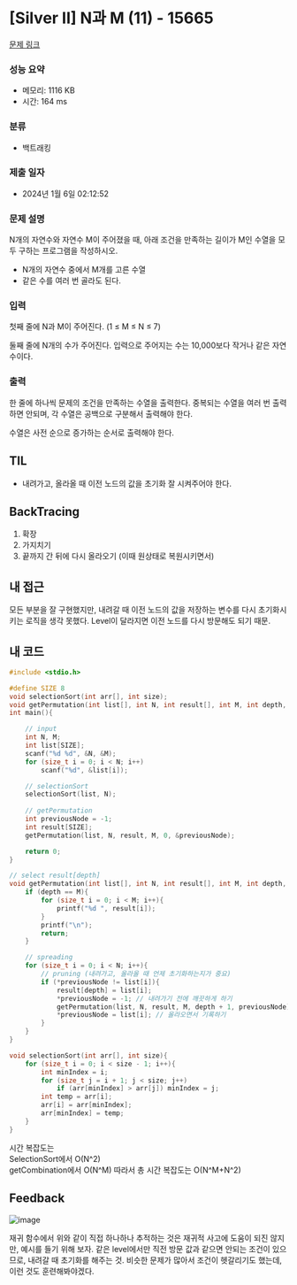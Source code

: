 # [Silver II] N과 M (11) - 15665 

[문제 링크](https://www.acmicpc.net/problem/15665) 

### 성능 요약

- 메모리: 1116 KB
- 시간: 164 ms

### 분류

- 백트래킹

### 제출 일자

- 2024년 1월 6일 02:12:52

### 문제 설명

N개의 자연수와 자연수 M이 주어졌을 때, 아래 조건을 만족하는 길이가 M인 수열을 모두 구하는 프로그램을 작성하시오.

- N개의 자연수 중에서 M개를 고른 수열
- 같은 수를 여러 번 골라도 된다.

### 입력 

첫째 줄에 N과 M이 주어진다. (1 ≤ M ≤ N ≤ 7)

둘째 줄에 N개의 수가 주어진다. 입력으로 주어지는 수는 10,000보다 작거나 같은 자연수이다.

### 출력 

한 줄에 하나씩 문제의 조건을 만족하는 수열을 출력한다. 중복되는 수열을 여러 번 출력하면 안되며, 각 수열은 공백으로 구분해서 출력해야 한다.

수열은 사전 순으로 증가하는 순서로 출력해야 한다.

## TIL

- 내려가고, 올라올 때 이전 노드의 값을 초기화 잘 시켜주어야 한다.

## BackTracing

1. 확장
2. 가지치기
3. 끝까지 간 뒤에 다시 올라오기 (이때 원상태로 복원시키면서)

## 내 접근

모든 부분을 잘 구현했지만, 내려갈 때 이전 노드의 값을 저장하는 변수를 다시 초기화시키는 로직을 생각 못했다. Level이 달라지면 이전 노드를 다시 방문해도 되기 때문.

## 내 코드

```c
#include <stdio.h>

#define SIZE 8
void selectionSort(int arr[], int size);
void getPermutation(int list[], int N, int result[], int M, int depth, int* previousNode);
int main(){

    // input
    int N, M;
    int list[SIZE];
    scanf("%d %d", &N, &M);
    for (size_t i = 0; i < N; i++)
        scanf("%d", &list[i]);

    // selectionSort
    selectionSort(list, N);
    
    // getPermutation
    int previousNode = -1;
    int result[SIZE];
    getPermutation(list, N, result, M, 0, &previousNode);

    return 0;
}

// select result[depth]
void getPermutation(int list[], int N, int result[], int M, int depth, int* previousNode){
    if (depth == M){
        for (size_t i = 0; i < M; i++){
            printf("%d ", result[i]);
        }
        printf("\n");
        return;
    }

    // spreading
    for (size_t i = 0; i < N; i++){
        // pruning (내려가고, 올라올 때 언제 초기화하는지가 중요)
        if (*previousNode != list[i]){ 
            result[depth] = list[i];
            *previousNode = -1; // 내려가기 전에 깨끗하게 하기
            getPermutation(list, N, result, M, depth + 1, previousNode);
            *previousNode = list[i]; // 올라오면서 기록하기
        }
    }
}

void selectionSort(int arr[], int size){
    for (size_t i = 0; i < size - 1; i++){
        int minIndex = i;
        for (size_t j = i + 1; j < size; j++)
            if (arr[minIndex] > arr[j]) minIndex = j;
        int temp = arr[i];
        arr[i] = arr[minIndex];
        arr[minIndex] = temp;
    }
}
```

시간 복잡도는  
SelectionSort에서 O(N^2)  
getCombination에서 O(N^M)
따라서 총 시간 복잡도는 O(N^M+N^2)

## Feedback

![image](https://github.com/forwarder1121/forwarder1121.github.io/assets/66872094/abdac1ee-cf6f-4b8c-bc42-7ddd0a39f261)

재귀 함수에서 위와 같이 직접 하나하나 추적하는 것은 재귀적 사고에 도움이 되진 않지만, 예시를 들기 위해 보자. 같은 level에서만 직전 방문 값과 같으면 안되는 조건이 있으므로, 내려갈 때 초기화를 해주는 것. 비슷한 문제가 많아서 조건이 헷갈리기도 했는데, 이런 것도 훈련해봐야겠다.